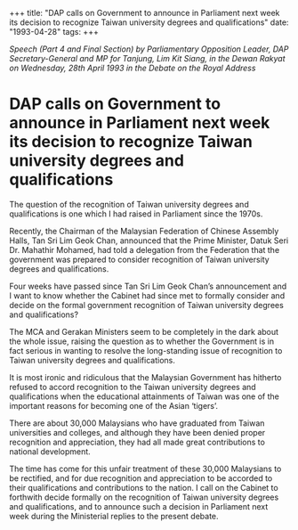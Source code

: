 +++ 
title: "DAP calls on Government to announce in Parliament next week its decision to recognize Taiwan university degrees and qualifications"
date: "1993-04-28"
tags:
+++

_Speech (Part 4 and Final Section) by Parliamentary Opposition Leader, DAP Secretary-General and MP for Tanjung, Lim Kit Siang, in the Dewan Rakyat on Wednesday, 28th April 1993 in the Debate on the Royal Address_

# DAP calls on Government to announce in Parliament next week its decision to recognize Taiwan university degrees and qualifications 

The question of the recognition of Taiwan university degrees and qualifications is one which I had raised in Parliament since the 1970s.</u>

Recently, the Chairman of the Malaysian Federation of Chinese Assembly Halls, Tan Sri Lim Geok Chan, announced that the Prime Minister, Datuk Seri Dr. Mahathir Mohamed, had told a delegation from the Federation that the government was prepared to consider recognition of Taiwan university degrees and qualifications.

Four weeks have passed since Tan Sri Lim Geok Chan’s announcement and I want to know whether the Cabinet had since met to formally consider and decide on the formal government recognition of Taiwan university degrees and qualifications?

The MCA and Gerakan Ministers seem to be completely in the dark about the whole issue, raising the question as to whether the Government is in fact serious in wanting to resolve the long-standing issue of recognition to Taiwan university degrees and qualifications.

It is most ironic and ridiculous that the Malaysian Government has hitherto refused to accord recognition to the Taiwan university degrees and qualifications when the educational attainments of Taiwan was one of the important reasons for becoming one of the Asian ‘tigers’.

There are about 30,000 Malaysians who have graduated from Taiwan universities and colleges, and although they have been denied proper recognition and appreciation, they had all made great contributions to national development.

The time has come for this unfair treatment of these 30,000 Malaysians to be rectified, and for due recognition and appreciation to be accorded to their qualifications and contributions to the nation. I call on the Cabinet to forthwith decide formally on the recognition of Taiwan university degrees and qualifications, and to announce such a decision in Parliament next week during the Ministerial replies to the present debate.
 
